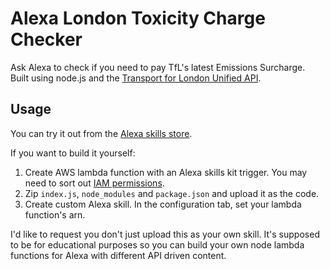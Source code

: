 # Alexa London Toxicity Charge Checker
Ask Alexa to check if you need to pay TfL's latest Emissions Surcharge. Built using node.js and the [Transport for London Unified API](https://api.tfl.gov.uk/swagger/ui/index.html?url=/swagger/docs/v1#!/Vehicle/Vehicle_GetVehicle).

## Usage
You can try it out from the [Alexa skills store](https://www.amazon.co.uk/dp/B074ZTFLS9/?tag=ajonestk-21).

If you want to build it yourself:
1. Create AWS lambda function with an Alexa skills kit trigger. You may need to sort out [IAM permissions](https://developer.amazon.com/public/solutions/alexa/alexa-skills-kit/docs/developing-an-alexa-skill-as-a-lambda-function#define-new-role).
2. Zip `index.js`, `node_modules` and `package.json` and upload it as the code.
3. Create custom Alexa skill. In the configuration tab, set your lambda function's arn.

I'd like to request you don't just upload this as your own skill. It's supposed to be for educational purposes so you can build your own node lambda functions for Alexa with different API driven content.
